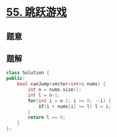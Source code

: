 #  [55. 跳跃游戏](https://leetcode-cn.com/problems/jump-game/)

## 题意



## 题解



```c++
class Solution {
public:
    bool canJump(vector<int>& nums) {
        int n = nums.size();
        int l = n-1;
        for(int i = n-1; i >= 0; --i) {
            if(i + nums[i] >= l) l = i;
        }
        return l == 0;
    }
};
```



```python3

```

